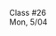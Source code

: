 <div class="lecture1">

<div class="column_date">
<p markdown="block">

Class #26 <br>
Mon, 5/04

</p>
</div>
<div class="column_materials">
<p markdown="block">



</p>
</div>

<div class="column_assign">
<p markdown="block">



</p>
</div>

</div>

